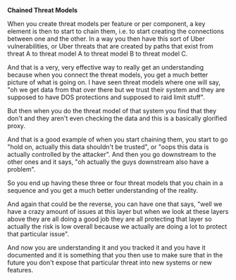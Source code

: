 **Chained Threat Models**

When you create threat models per feature or per component, a key element is then to start to chain them, i.e. to start creating the connections between one and the other. In a way you then have this sort of Uber vulnerabilities, or Uber threats that are created by paths that exist from threat A to threat model A to threat model B to threat model C.

And that is a very, very effective way to really get an understanding because when you connect the threat models, you get a much better picture of what is going on. I have seen threat models where one will say, "oh we get data from that over there but we trust their system and they are supposed to have DOS protections and supposed to raid limit stuff". 

But then when you do the threat model of that system you find that they don't and they aren't even checking the data and this is a basically glorified proxy.

And that is a good example of when you start chaining them, you start to go "hold on, actually this data shouldn't be trusted", or "oops this data is actually controlled by the attacker". And then you go downstream to the other ones and it says, "oh actually the guys downstream also have a problem". 

So you end up having these three or four threat models that you chain in a sequence and you get a much better understanding of the reality.

And again that could be the reverse, you can have one that says, "well we have a crazy amount of issues at this layer but when we look at these layers above they are all doing a good job they are all protecting that layer so actually the risk is low overall because we actually are doing a lot to protect that particular issue".

And now you are understanding it and you tracked it and you have it documented and it is something that you then use to make sure that in the future you don't expose that particular threat into new systems or new features.